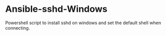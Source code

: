 # Ansible-sshd-Windows
Powershell script to install sshd on windows and set the default shell when connecting.
